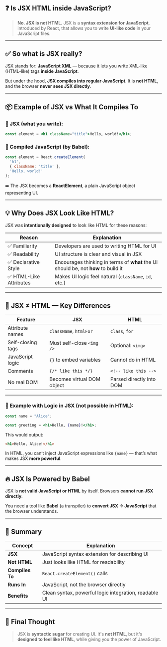 
## ❓ **Is JSX HTML inside JavaScript?**

> **No. JSX is not HTML.**
> JSX is a **syntax extension for JavaScript**, introduced by React, that allows you to write **UI-like code** in your JavaScript files.

---

## ✅ **So what is JSX really?**

JSX stands for:
**JavaScript XML** — because it lets you write XML-like (HTML-like) tags **inside JavaScript**.

But under the hood, **JSX compiles into regular JavaScript**.
It is **not HTML**, and the browser **never sees JSX directly**.

---

## 📦 Example of JSX vs What It Compiles To

### 📝 JSX (what you write):

```jsx
const element = <h1 className="title">Hello, world!</h1>;
```

### 🔧 Compiled JavaScript (by Babel):

```js
const element = React.createElement(
  'h1',
  { className: 'title' },
  'Hello, world!'
);
```

➡️ The JSX becomes a **ReactElement**, a plain JavaScript object representing UI.

---

## 💡 Why Does JSX Look Like HTML?

JSX was **intentionally designed** to look like HTML for these reasons:

| Reason                 | Explanation                                                                        |
| ---------------------- | ---------------------------------------------------------------------------------- |
| ✅ Familiarity          | Developers are used to writing HTML for UI                                         |
| ✅ Readability          | UI structure is clear and visual in JSX                                            |
| ✅ Declarative Style    | Encourages thinking in terms of **what** the UI should be, not **how** to build it |
| ✅ HTML-Like Attributes | Makes UI logic feel natural (`className`, `id`, etc.)                              |

---

## 🔄 JSX ≠ HTML — Key Differences

| Feature           | JSX                        | HTML                     |
| ----------------- | -------------------------- | ------------------------ |
| Attribute names   | `className`, `htmlFor`     | `class`, `for`           |
| Self-closing tags | Must self-close `<img />`  | Optional: `<img>`        |
| JavaScript logic  | `{}` to embed variables    | Cannot do in HTML        |
| Comments          | `{/* like this */}`        | `<!-- like this -->`     |
| No real DOM       | Becomes virtual DOM object | Parsed directly into DOM |

---

### 🧪 Example with Logic in JSX (not possible in HTML):

```jsx
const name = "Alice";

const greeting = <h1>Hello, {name}!</h1>;
```

This would output:

```html
<h1>Hello, Alice!</h1>
```

In HTML, you can’t inject JavaScript expressions like `{name}` — that’s what makes JSX **more powerful**.

---

## 🔥 JSX Is Powered by Babel

JSX is **not valid JavaScript or HTML** by itself.
Browsers **cannot run JSX directly**.

You need a tool like **Babel** (a transpiler) to **convert JSX → JavaScript** that the browser understands.

---

## 📌 Summary

| Concept         | Explanation                                           |
| --------------- | ----------------------------------------------------- |
| **JSX**         | JavaScript syntax extension for describing UI         |
| **Not HTML**    | Just looks like HTML for readability                  |
| **Compiles To** | `React.createElement()` calls                         |
| **Runs In**     | JavaScript, not the browser directly                  |
| **Benefits**    | Clean syntax, powerful logic integration, readable UI |

---

## 🧠 Final Thought

> JSX is **syntactic sugar** for creating UI. It's **not HTML**, but it's **designed to feel like HTML**, while giving you the power of JavaScript.